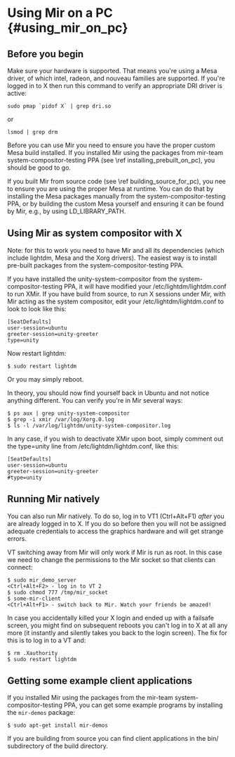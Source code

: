 Using Mir on a PC {#using_mir_on_pc}
=================

Before you begin
----------------

Make sure your hardware is supported. That means you're using a Mesa driver, of which intel, radeon, and nouveau families are supported. If you're logged in to X then run this command to verify an appropriate DRI driver is active:

    sudo pmap `pidof X` | grep dri.so

or

    lsmod | grep drm

Before you can use Mir you need to ensure you have the proper custom Mesa build installed. If you installed Mir using the packages from mir-team system-compositor-testing PPA (see \ref installing_prebuilt_on_pc), you should be good to go.

If you built Mir from source code (see \ref building_source_for_pc), you nee to ensure you are using the proper Mesa at runtime. You can do that by installing the Mesa packages manually from the system-compositor-testing PPA, or by building the custom Mesa yourself and ensuring it can be found by Mir, e.g., by using LD_LIBRARY_PATH.

Using Mir as system compositor with X
-------------------------------------

Note: for this to work you need to have Mir and all its dependencies (which
include lightdm, Mesa and the Xorg drivers). The easiest way is to install
pre-built packages from the system-compositor-testing PPA.

If you have installed the unity-system-compositor from the system-compositor-testing PPA, it will have modified your /etc/lightdm/lightdm.conf to run XMir. If you have build from source, to run X sessions under Mir, with Mir acting as the system compositor, edit your /etc/lightdm/lightdm.conf to look to look like this:

    [SeatDefaults]
    user-session=ubuntu
    greeter-session=unity-greeter
    type=unity

Now restart lightdm:

    $ sudo restart lightdm

Or you may simply reboot.

In theory, you should now find yourself back in Ubuntu and not notice
anything different. You can verify you're in Mir several ways:

    $ ps aux | grep unity-system-compositor
    $ grep -i xmir /var/log/Xorg.0.log
    $ ls -l /var/log/lightdm/unity-system-compositor.log


In any case, if you wish to deactivate XMir upon boot, simply comment out the type=unity line from /etc/lightdm/lightdm.conf, like this:

    [SeatDefaults]
    user-session=ubuntu
    greeter-session=unity-greeter
    #type=unity


Running Mir natively
--------------------

You can also run Mir natively. To do so, log in to VT1 (Ctrl+Alt+F1) _after_
you are already logged in to X.  If you do so before then you will not be
assigned adequate credentials to access the graphics hardware and will get
strange errors.

VT switching away from Mir will only work if Mir is run as root. In this case
we need to change the permissions to the Mir socket so that clients can
connect:

    $ sudo mir_demo_server
    <Ctrl+Alt+F2> - log in to VT 2
    $ sudo chmod 777 /tmp/mir_socket
    $ some-mir-client
    <Ctrl+Alt+F1> - switch back to Mir. Watch your friends be amazed!

In case you accidentally killed your X login and ended up with a failsafe
screen, you might find on subsequent reboots you can't log in to X at all any
more (it instantly and silently takes you back to the login screen).  The fix
for this is to log in to a VT and:

    $ rm .Xauthority
    $ sudo restart lightdm

Getting some example client applications
----------------------------------------

If you installed Mir using the packages from the mir-team
system-compositor-testing PPA, you can
get some example programs by installing the `mir-demos` package:

    $ sudo apt-get install mir-demos

If you are building from source you can find client applications in the bin/
subdirectory of the build directory.

